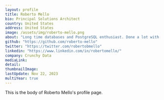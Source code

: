 ```yaml
---
layout: profile
title: Roberto Mello
bio: Principal Solutions Architect 
country: United States
address: United States
image: /assets/img/roberto-mello.png
about: "Long time databases and PostgreSQL enthusiast. Done a lot with web services, Python, DevOps, cloud, relational databases and architectures."
github: "https://github.com/roberto-mello"
twitter: "https://twitter.com/robertobmello"
linkedin: "https://www.linkedin.com/in/robertomello/"
company: Crunchy Data
mediaLink:
detail: 
thumbnailImage:
lastUpdate: Nov 22, 2023
multiYear: true
---
```


This is the body of Roberto Mello's profile page.
